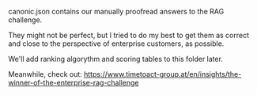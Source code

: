 canonic.json contains our manually proofread answers to the RAG challenge.

They might not be perfect, but I tried to do my best to get them as correct and close to the perspective of enterprise customers, as possible.

We'll add ranking algorythm and scoring tables to this folder later.

Meanwhile, check out: https://www.timetoact-group.at/en/insights/the-winner-of-the-enterprise-rag-challenge
